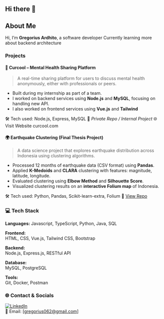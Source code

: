 ## Hi there 👋
<h2>About Me</h2>

Hi, I’m **Gregorius Ardhito**, a software developer
Currently learning more about backend architecture

### Projects

#### 💬 Curcool – Mental Health Sharing Platform  
> A real-time sharing platform for users to discuss mental health anonymously, either with professionals or peers.

- Built during my internship as part of a team.
- I worked on backend services using **Node.js** and **MySQL**, focusing on handling new API.
- I also worked on frontend services using **Vue.js** and **Tailwind**

🛠️ Tech used: Node.js, Express, MySQL 
🔗 *Private Repo / Internal Project*
🌐 Visit Website curcool.com

#### 🌍 Earthquake Clustering (Final Thesis Project)  
> A data science project that explores earthquake distribution across Indonesia using clustering algorithms.

- Processed 12 months of earthquake data (CSV format) using **Pandas**.
- Applied **K-Medoids** and **CLARA** clustering with features: magnitude, latitude, longitude.
- Evaluated clustering using **Elbow Method** and **Silhouette Score**.
- Visualized clustering results on an **interactive Folium map** of Indonesia.

🛠️ Tech used: Python, Pandas, Scikit-learn-extra, Folium
🔗 [View Repo](https://github.com/greardhito/earthquake-cluster)


### 💻 Tech Stack

**Languages:**
Javascript, TypeScript, Python, Java, SQL

**Frontend:**  
HTML, CSS, Vue.js, Tailwind CSS, Bootstrap

**Backend:**  
Node.js, Express.js, RESTful API

**Database:**  
MySQL, PostgreSQL

**Tools:**  
Git, Docker, Postman


### 🌐 Contact & Socials  
[![LinkedIn](https://img.shields.io/badge/LinkedIn-0A66C2?logo=linkedin&logoColor=white)](www.linkedin.com/in/gregorius-ardhito-mahendra-wibowo)  
📩 Email: [gregorius062@gmail.com]
